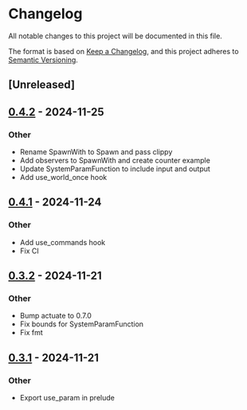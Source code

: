 # Changelog

All notable changes to this project will be documented in this file.

The format is based on [Keep a Changelog](https://keepachangelog.com/en/1.0.0/),
and this project adheres to [Semantic Versioning](https://semver.org/spec/v2.0.0.html).

## [Unreleased]

## [0.4.2](https://github.com/actuate-rs/bevy_mod_actuate/compare/v0.4.1...v0.4.2) - 2024-11-25

### Other

- Rename SpawnWith to Spawn and pass clippy
- Add observers to SpawnWith and create counter example
- Update SystemParamFunction to include input and output
- Add use_world_once hook

## [0.4.1](https://github.com/actuate-rs/bevy_mod_actuate/compare/v0.4.0...v0.4.1) - 2024-11-24

### Other

- Add use_commands hook
- Fix CI

## [0.3.2](https://github.com/actuate-rs/bevy_mod_actuate/compare/v0.3.1...v0.3.2) - 2024-11-21

### Other

- Bump actuate to 0.7.0
- Fix bounds for SystemParamFunction
- Fix fmt

## [0.3.1](https://github.com/actuate-rs/bevy_mod_actuate/compare/v0.3.0...v0.3.1) - 2024-11-21

### Other

- Export use_param in prelude
